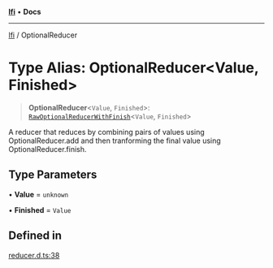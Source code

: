 [**lfi**](../readme.md) • **Docs**

---

[lfi](../globals.md) / OptionalReducer

# Type Alias: OptionalReducer\<Value, Finished\>

> **OptionalReducer**\<`Value`, `Finished`\>:
> [`RawOptionalReducerWithFinish`](RawOptionalReducerWithFinish.md)\<`Value`,
> `Finished`\>

A reducer that reduces by combining pairs of values using OptionalReducer.add
and then tranforming the final value using OptionalReducer.finish.

## Type Parameters

• **Value** = `unknown`

• **Finished** = `Value`

## Defined in

[reducer.d.ts:38](https://github.com/TomerAberbach/lfi/blob/c9ef1bf4d1040d7f49c52b70b358c019e55f524d/src/operations/reducer.d.ts#L38)
